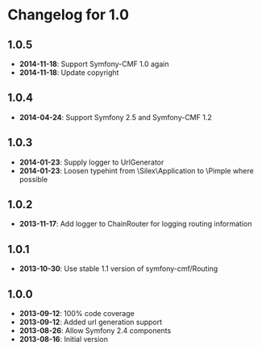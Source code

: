 Changelog for 1.0
=========

1.0.5
------------

* **2014-11-18**: Support Symfony-CMF 1.0 again
* **2014-11-18**: Update copyright


1.0.4
------------

* **2014-04-24**: Support Symfony 2.5 and Symfony-CMF 1.2


1.0.3
------------

* **2014-01-23**: Supply logger to UrlGenerator
* **2014-01-23**: Loosen typehint from \Silex\Application to \Pimple where possible


1.0.2
------------

* **2013-11-17**: Add logger to ChainRouter for logging routing information


1.0.1
------------

* **2013-10-30**: Use stable 1.1 version of symfony-cmf/Routing


1.0.0
------------

* **2013-09-12**: 100% code coverage
* **2013-09-12**: Added url generation support
* **2013-08-26**: Allow Symfony 2.4 components
* **2013-08-16**: Initial version
